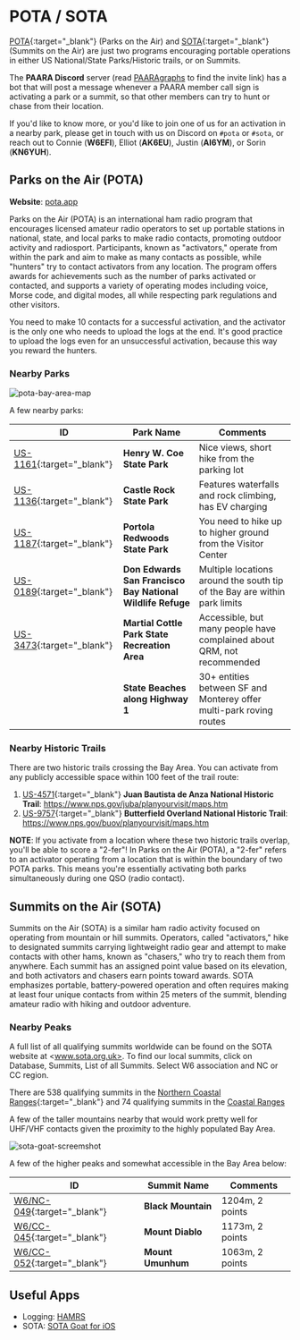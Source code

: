 # POTA / SOTA

[POTA](http://pota.app){:target="_blank"} (Parks on the Air) and [SOTA](https://www.sota.org.uk/){:target="_blank"} (Summits on the Air) are just two programs encouraging portable operations in either US National/State Parks/Historic trails, or on Summits.

The **PAARA Discord** server (read [PAARAgraphs](/newsletter.html) to find the invite link) has a bot that will post a message whenever a PAARA member call sign is activating a park or a summit, so that other members can try to hunt or chase from their location.

If you'd like to know more, or you'd like to join one of us for an activation in a nearby park, please get in touch with us on Discord on `#pota` or `#sota`, or reach out to Connie (**W6EFI**), Elliot (**AK6EU**), Justin (**AI6YM**), or Sorin (**KN6YUH**).

## Parks on the Air (POTA)

**Website**: [pota.app](http://pota.app)

Parks on the Air (POTA) is an international ham radio program that encourages licensed amateur radio operators to set up portable stations in national, state, and local parks to make radio contacts, promoting outdoor activity and radiosport. Participants, known as "activators," operate from within the park and aim to make as many contacts as possible, while "hunters" try to contact activators from any location. The program offers awards for achievements such as the number of parks activated or contacted, and supports a variety of operating modes including voice, Morse code, and digital modes, all while respecting park regulations and other visitors.

You need to make 10 contacts for a successful activation, and the activator is the only one who needs to upload the logs at the end. It's good practice to upload the logs even for an unsuccessful activation, because this way you reward the hunters.

### Nearby Parks

![pota-bay-area-map](/images/pota-bay-area-map.jpeg)

A few nearby parks:

| **ID** | **Park Name** | **Comments** |
| ------ | ------------- | ------------ |
| [US-1161](https://pota.app/#/park/US-1161){:target="_blank"} | **Henry W. Coe State Park** | Nice views, short hike from the parking lot |
| [US-1136](https://pota.app/#/park/US-1136){:target="_blank"} | **Castle Rock State Park** | Features waterfalls and rock climbing, has EV charging |
| [US-1187](https://pota.app/#/park/US-1187){:target="_blank"} | **Portola Redwoods State Park** | You need to hike up to higher ground from the Visitor Center |
| [US-0189](https://pota.app/#/park/US-0189){:target="_blank"} | **Don Edwards San Francisco Bay National Wildlife Refuge** | Multiple locations around the south tip of the Bay are within park limits |
| [US-3473](https://pota.app/#/park/US-3473){:target="_blank"} | **Martial Cottle Park State Recreation Area** | Accessible, but many people have complained about QRM, not recommended |
| | **State Beaches along Highway 1** | 30+ entities between SF and Monterey offer multi-park roving routes

### Nearby Historic Trails

There are two historic trails crossing the Bay Area. You can activate from any publicly accessible space within 100 feet of the trail route:

1. [US-4571](https://pota.app/#/park/US-4571){:target="_blank"} **Juan Bautista de Anza National Historic Trail**: <https://www.nps.gov/juba/planyourvisit/maps.htm>
2. [US-9757](https://pota.app/#/park/US-9757){:target="_blank"} **Butterfield Overland National Historic Trail**: <https://www.nps.gov/buov/planyourvisit/maps.htm>

**NOTE**: If you activate from a location where these two historic trails overlap, you'll be able to score a "2-fer"! In Parks on the Air (POTA), a "2-fer" refers to an activator operating from a location that is within the boundary of two POTA parks. This means you're essentially activating both parks simultaneously during one QSO (radio contact). 

## Summits on the Air (SOTA)

Summits on the Air (SOTA) is a similar ham radio activity focused on operating from mountain or hill summits. Operators, called "activators," hike to designated summits carrying lightweight radio gear and attempt to make contacts with other hams, known as "chasers," who try to reach them from anywhere. Each summit has an assigned point value based on its elevation, and both activators and chasers earn points toward awards. SOTA emphasizes portable, battery-powered operation and often requires making at least four unique contacts from within 25 meters of the summit, blending amateur radio with hiking and outdoor adventure.

### Nearby Peaks

A full list of all qualifying summits worldwide can be found on the SOTA website at <www.sota.org.uk>. To find our local summits, click on Database, Summits, List of all Summits. Select W6 association and NC or CC region. 

There are 538 qualifying summits in the [Northern Coastal Ranges](https://www.sotadata.org.uk/en/region/W6/NC){:target="_blank"} and 74 qualifying summits in the [Coastal Ranges](https://www.sotadata.org.uk/en/region/W6/CC)

A few of the taller mountains nearby that would work pretty well for UHF/VHF contacts given the proximity to the highly populated Bay Area.

![sota-goat-screemshot](/images/sota-goat-screenshot.jpeg)

A few of the higher peaks and somewhat accessible in the Bay Area below:

| **ID** | **Summit Name** | **Comments** |
| ------ | --------------- | ------------ |
| [W6/NC-049](https://www.sotadata.org.uk/en/summit/W6/NC-049){:target="_blank"} | **Black Mountain** | 1204m, 2 points |
| [W6/CC-045](https://www.sotadata.org.uk/en/summit/W6/CC-045){:target="_blank"} | **Mount Diablo**  | 1173m, 2 points |
| [W6/CC-052](https://www.sotadata.org.uk/en/summit/W6/CC-052){:target="_blank"} | **Mount Umunhum**  | 1063m, 2 points |


## Useful Apps

* Logging: [HAMRS](https://hamrs.app/)
* SOTA: [SOTA Goat for iOS](https://ww1x.radio/sotagoat/)
